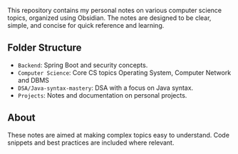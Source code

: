 This repository contains my personal notes on various computer science topics, organized using Obsidian. The notes are designed to be clear, simple, and concise for quick reference and learning.

## Folder Structure

- `Backend`: Spring Boot and security concepts.
- `Computer Science`: Core CS topics Operating System, Computer Network and DBMS
- `DSA/Java-syntax-mastery`: DSA with a focus on Java syntax.
- `Projects`: Notes and documentation on personal projects.

## About

These notes are aimed at making complex topics easy to understand. Code snippets and best practices are included where relevant.
